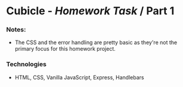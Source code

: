 # Cubicle - *Homework Task* / Part 1 
 
### Notes: 

- The CSS and the error handling are pretty basic as they're not the primary focus for this homework project.

### Technologies

- HTML, CSS, Vanilla JavaScript, Express, Handlebars

